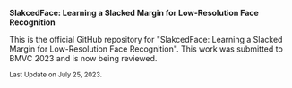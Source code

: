 **SlakcedFace: Learning a Slacked Margin for Low-Resolution Face Recognition**

This is the official GitHub repository for "SlakcedFace: Learning a Slacked Margin for Low-Resolution Face Recognition".
This work was submitted to BMVC 2023 and is now being reviewed.

<sub>Last Update on July 25, 2023.</sub>
